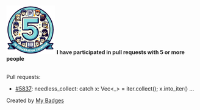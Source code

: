 <img src="https://github.com/my-badges/my-badges/blob/master/badges/pr-collaboration/pr-collaboration-5.png?raw=true" alt="I have participated in pull requests with 5 or more people" title="I have participated in pull requests with 5 or more people" width="128">
<strong>I have participated in pull requests with 5 or more people</strong>
<br><br>

Pull requests:

- <a href="https://github.com/rust-lang/rust-clippy/pull/5837">#5837</a>: needless_collect: catch x: Vec<_> = iter.collect(); x.into_iter() ...


Created by <a href="https://github.com/my-badges/my-badges">My Badges</a>